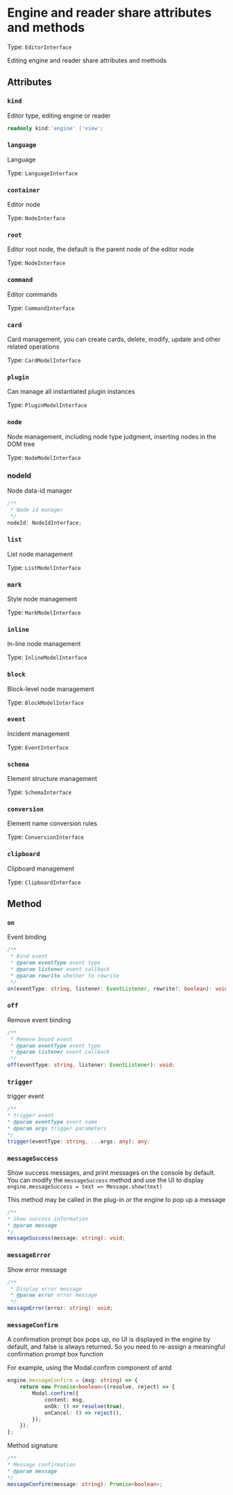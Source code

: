 # Engine and reader share attributes and methods

Type: `EditorInterface`

Editing engine and reader share attributes and methods

## Attributes

### `kind`

Editor type, editing engine or reader

```ts
readonly kind:'engine' |'view';
```

### `language`

Language

Type: `LanguageInterface`

### `container`

Editor node

Type: `NodeInterface`

### `root`

Editor root node, the default is the parent node of the editor node

Type: `NodeInterface`

### `command`

Editor commands

Type: `CommandInterface`

### `card`

Card management, you can create cards, delete, modify, update and other related operations

Type: `CardModelInterface`

### `plugin`

Can manage all instantiated plugin instances

Type: `PluginModelInterface`

### `node`

Node management, including node type judgment, inserting nodes in the DOM tree

Type: `NodeModelInterface`

### nodeId

Node data-id manager

```ts
/**
 * Node id manager
 */
nodeId: NodeIdInterface;
```

### `list`

List node management

Type: `ListModelInterface`

### `mark`

Style node management

Type: `MarkModelInterface`

### `inline`

In-line node management

Type: `InlineModelInterface`

### `block`

Block-level node management

Type: `BlockModelInterface`

### `event`

Incident management

Type: `EventInterface`

### `schema`

Element structure management

Type: `SchemaInterface`

### `conversion`

Element name conversion rules

Type: `ConversionInterface`

### `clipboard`

Clipboard management

Type: `ClipboardInterface`

## Method

### `on`

Event binding

```ts
/**
 * Bind event
 * @param eventType event type
 * @param listener event callback
 * @param rewrite whether to rewrite
 */
on(eventType: string, listener: EventListener, rewrite?: boolean): void;
```

### `off`

Remove event binding

```ts
/**
 * Remove bound event
 * @param eventType event type
 * @param listener event callback
 */
off(eventType: string, listener: EventListener): void;
```

### `trigger`

trigger event

```ts
/**
* trigger event
* @param eventType event name
* @param args trigger parameters
*/
trigger(eventType: string, ...args: any): any;
```

### `messageSuccess`

Show success messages, and print messages on the console by default. You can modify the `messageSuccess` method and use the UI to display `engine.messageSuccess = text => Message.show(text)`

This method may be called in the plug-in or the engine to pop up a message

```ts
/**
* Show success information
* @param message
*/
messageSuccess(message: string): void;
```

### `messageError`

Show error message

```ts
/**
 * Display error message
 * @param error error message
 */
messageError(error: string): void;
```

### `messageConfirm`

A confirmation prompt box pops up, no UI is displayed in the engine by default, and false is always returned. So you need to re-assign a meaningful confirmation prompt box function

For example, using the Modal.confirm component of antd

```ts
engine.messageConfirm = (msg: string) => {
	return new Promise<boolean>((resolve, reject) => {
		Modal.confirm({
			content: msg,
			onOk: () => resolve(true),
			onCancel: () => reject(),
		});
	});
};
```

Method signature

```ts
/**
* Message confirmation
* @param message
*/
messageConfirm(message: string): Promise<boolean>;
```
